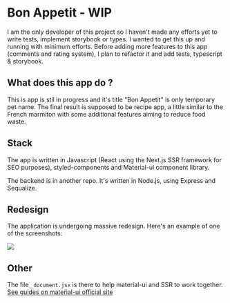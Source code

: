 # Bon Appetit - WIP

I am the only developer of this project so I haven't made any efforts yet to write tests, implement storybook or types. I wanted to get this up and running with minimum efforts. Before adding more features to this app (comments and rating system), I plan to refactor it and add tests, typescript & storybook.

## What does this app do ?

This is app is stil in progress and it's title "Bon Appetit" is only temporary pet name. The final result is supposed to be recipe app, a little similar to the French marmiton with some additional features aiming to reduce food waste.

## Stack

The app is written in Javascript (React using the Next.js SSR framework for SEO purposes), styled-components and Material-ui component library.

The backend is in another repo. It's written in Node.js, using Express and Sequalize.

## Redesign

The application is undergoing massive redesign. Here's an example of one of the screenshots:

<img src="https://recipes-bon-appetit.s3.amazonaws.com/1589108756105" />

## Other

The file `_document.jsx` is there to help material-ui and SSR to work together. [See guides on material-ui official site](https://material-ui.com/guides/server-rendering/)
